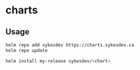 # charts

## Usage

```bash
helm repo add sykesdev https://charts.sykesdev.ca
helm repo update

helm install my-release sykesdev/<chart>
```

